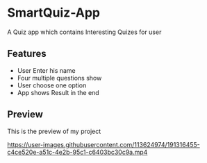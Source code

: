 
# SmartQuiz-App

A Quiz app which contains Interesting Quizes for user



## Features

- User Enter his name
- Four multiple questions show
- User choose one option
- App shows Result in the end


## Preview
This is the preview of my project

https://user-images.githubusercontent.com/113624974/191316455-c4ce520e-a51c-4e2b-95c1-c6403bc30c9a.mp4


